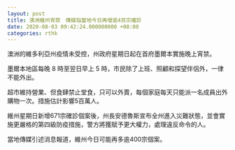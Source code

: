 ```yaml
---
layout: post
title: 澳洲維州宵禁　傳媒指當地今日再增逾4百宗確診
date: 2020-08-03 09:42:24.000000000 +08:00
categories: rthk
---
```


澳洲的維多利亞州疫情未受控，州政府星期日起在首府墨爾本實施晚上宵禁。

墨爾本地區每晚 8 時至翌日早上 5 時，市民除了上班、照顧和探望伴侶外，一律不能外出。

超市維持營業、但食肆禁止堂食，只可以外賣，每個家庭每天只能派一名成員出外購物一次。措施估計影響5百萬人。

維州星期日新增671宗確診個案後，州長安德魯斯宣布全州進入災難狀態，並會實施更嚴格的第四級防疫措施，警方將獲賦予更大權力，處理違反命令的人。

當地傳媒引述消息報道，維州今日可能再多逾400宗個案。
